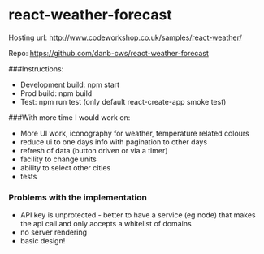 # react-weather-forecast

Hosting url: http://www.codeworkshop.co.uk/samples/react-weather/

Repo: https://github.com/danb-cws/react-weather-forecast

###Instructions:
* Development build: npm start
* Prod build: npm build
* Test: npm run test (only default react-create-app smoke test)

###With more time I would work on:
* More UI work, iconography for weather, temperature related colours
* reduce ui to one days info with pagination to other days
* refresh of data (button driven or via a timer)
* facility to change units
* ability to select other cities
* tests

### Problems with the implementation
* API key is unprotected - better to have a service (eg node) that makes the api call and only accepts a whitelist of domains
* no server rendering
* basic design!